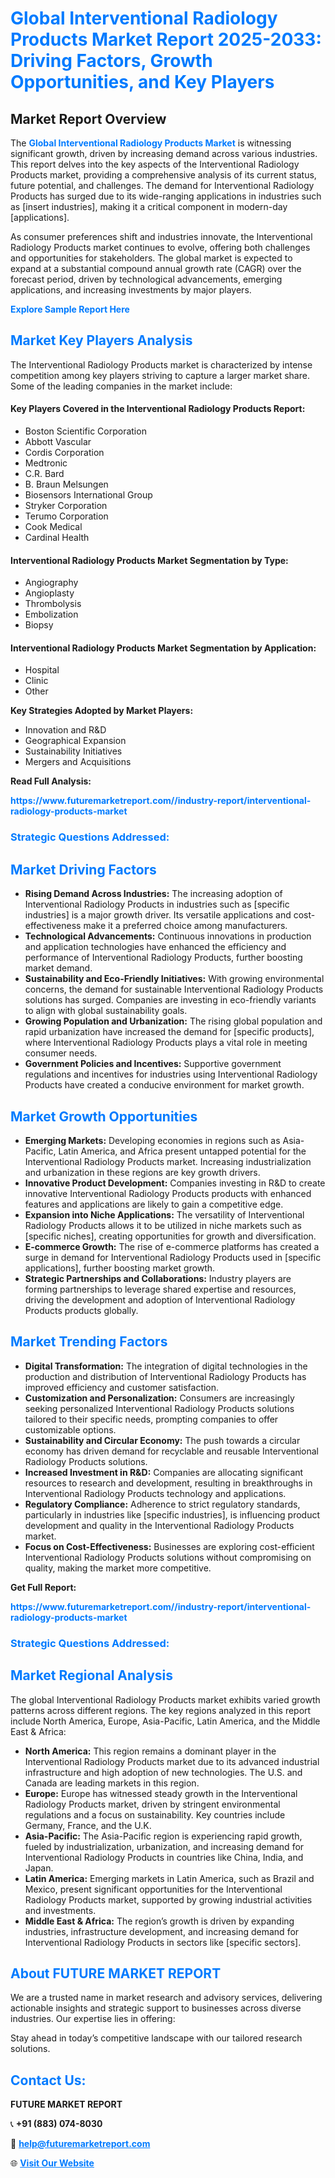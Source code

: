 <h1 style="color: #007BFF;">Global Interventional Radiology Products Market Report 2025-2033: Driving Factors, Growth Opportunities, and Key Players</h1>

<section id="overview">
<h2>Market Report Overview</h2>
<p>The <a href="https://www.futuremarketreport.com//industry-report/interventional-radiology-products-market" style="color: #007BFF; text-decoration: none;"><strong>Global Interventional Radiology Products Market</strong></a> is witnessing significant growth, driven by increasing demand across various industries. This report delves into the key aspects of the Interventional Radiology Products market, providing a comprehensive analysis of its current status, future potential, and challenges. The demand for Interventional Radiology Products has surged due to its wide-ranging applications in industries such as [insert industries], making it a critical component in modern-day [applications].</p>
<p>As consumer preferences shift and industries innovate, the Interventional Radiology Products market continues to evolve, offering both challenges and opportunities for stakeholders. The global market is expected to expand at a substantial compound annual growth rate (CAGR) over the forecast period, driven by technological advancements, emerging applications, and increasing investments by major players.</p>
</section>

<section id="overview">
<p><a href="https://www.futuremarketreport.com//request-sample/reportId=87108" style="color: #007BFF; text-decoration: none;"><strong>Explore Sample Report Here</strong></a></p>
</section>

<section id="key-players">
<h2 style="color: #007BFF;">Market Key Players Analysis</h2>
<p>The Interventional Radiology Products market is characterized by intense competition among key players striving to capture a larger market share. Some of the leading companies in the market include:</p>
<h4>Key Players Covered in the Interventional Radiology Products Report:</h4>
<ul><li>Boston Scientific Corporation</li><li>Abbott Vascular</li><li>Cordis Corporation</li><li>Medtronic</li><li>C.R. Bard</li><li>B. Braun Melsungen</li><li>Biosensors International Group</li><li>Stryker Corporation</li><li>Terumo Corporation</li><li>Cook Medical</li><li>Cardinal Health</li></ul>
<h4>Interventional Radiology Products Market Segmentation by Type:</h4>
<ul><li>Angiography</li><li>Angioplasty</li><li>Thrombolysis</li><li>Embolization</li><li>Biopsy</li></ul>

<h4>Interventional Radiology Products Market Segmentation by Application:</h4>
<ul><li>Hospital</li><li>Clinic</li><li>Other</li></ul>
<p><strong>Key Strategies Adopted by Market Players:</strong></p>
<ul>
<li>Innovation and R&D</li>
<li>Geographical Expansion</li>
<li>Sustainability Initiatives</li>
<li>Mergers and Acquisitions</li>
</ul>
</section>

<section>
<p><strong>Read Full Analysis: </strong></p><a href="https://www.futuremarketreport.com//industry-report/interventional-radiology-products-market" style="color: #007BFF; text-decoration: none;"><strong>https://www.futuremarketreport.com//industry-report/interventional-radiology-products-market</strong></a>
<h3 style="color: #007BFF;">Strategic Questions Addressed:</h3>
</section>

<section id="driving-factors">
<h2 style="color: #007BFF;">Market Driving Factors</h2>
<ul>
<li><strong>Rising Demand Across Industries:</strong> The increasing adoption of Interventional Radiology Products in industries such as [specific industries] is a major growth driver. Its versatile applications and cost-effectiveness make it a preferred choice among manufacturers.</li>
<li><strong>Technological Advancements:</strong> Continuous innovations in production and application technologies have enhanced the efficiency and performance of Interventional Radiology Products, further boosting market demand.</li>
<li><strong>Sustainability and Eco-Friendly Initiatives:</strong> With growing environmental concerns, the demand for sustainable Interventional Radiology Products solutions has surged. Companies are investing in eco-friendly variants to align with global sustainability goals.</li>
<li><strong>Growing Population and Urbanization:</strong> The rising global population and rapid urbanization have increased the demand for [specific products], where Interventional Radiology Products plays a vital role in meeting consumer needs.</li>
<li><strong>Government Policies and Incentives:</strong> Supportive government regulations and incentives for industries using Interventional Radiology Products have created a conducive environment for market growth.</li>
</ul>
</section>

<section id="growth-opportunities">
<h2 style="color: #007BFF;">Market Growth Opportunities</h2>
<ul>
<li><strong>Emerging Markets:</strong> Developing economies in regions such as Asia-Pacific, Latin America, and Africa present untapped potential for the Interventional Radiology Products market. Increasing industrialization and urbanization in these regions are key growth drivers.</li>
<li><strong>Innovative Product Development:</strong> Companies investing in R&D to create innovative Interventional Radiology Products products with enhanced features and applications are likely to gain a competitive edge.</li>
<li><strong>Expansion into Niche Applications:</strong> The versatility of Interventional Radiology Products allows it to be utilized in niche markets such as [specific niches], creating opportunities for growth and diversification.</li>
<li><strong>E-commerce Growth:</strong> The rise of e-commerce platforms has created a surge in demand for Interventional Radiology Products used in [specific applications], further boosting market growth.</li>
<li><strong>Strategic Partnerships and Collaborations:</strong> Industry players are forming partnerships to leverage shared expertise and resources, driving the development and adoption of Interventional Radiology Products products globally.</li>
</ul>
</section>

<section id="trending-factors">
<h2 style="color: #007BFF;">Market Trending Factors</h2>
<ul>
<li><strong>Digital Transformation:</strong> The integration of digital technologies in the production and distribution of Interventional Radiology Products has improved efficiency and customer satisfaction.</li>
<li><strong>Customization and Personalization:</strong> Consumers are increasingly seeking personalized Interventional Radiology Products solutions tailored to their specific needs, prompting companies to offer customizable options.</li>
<li><strong>Sustainability and Circular Economy:</strong> The push towards a circular economy has driven demand for recyclable and reusable Interventional Radiology Products solutions.</li>
<li><strong>Increased Investment in R&D:</strong> Companies are allocating significant resources to research and development, resulting in breakthroughs in Interventional Radiology Products technology and applications.</li>
<li><strong>Regulatory Compliance:</strong> Adherence to strict regulatory standards, particularly in industries like [specific industries], is influencing product development and quality in the Interventional Radiology Products market.</li>
<li><strong>Focus on Cost-Effectiveness:</strong> Businesses are exploring cost-efficient Interventional Radiology Products solutions without compromising on quality, making the market more competitive.</li>
</ul>
</section>

<section>
<p><strong>Get Full Report: </strong></p><a href="https://www.futuremarketreport.com//industry-report/interventional-radiology-products-market" style="color: #007BFF; text-decoration: none;"><strong>https://www.futuremarketreport.com//industry-report/interventional-radiology-products-market</strong></a>
<h3 style="color: #007BFF;">Strategic Questions Addressed:</h3>
</section>


<section id="regional-analysis">
<h2 style="color: #007BFF;">Market Regional Analysis</h2>
<p>The global Interventional Radiology Products market exhibits varied growth patterns across different regions. The key regions analyzed in this report include North America, Europe, Asia-Pacific, Latin America, and the Middle East & Africa:</p>
<ul>
<li><strong>North America:</strong> This region remains a dominant player in the Interventional Radiology Products market due to its advanced industrial infrastructure and high adoption of new technologies. The U.S. and Canada are leading markets in this region.</li>
<li><strong>Europe:</strong> Europe has witnessed steady growth in the Interventional Radiology Products market, driven by stringent environmental regulations and a focus on sustainability. Key countries include Germany, France, and the U.K.</li>
<li><strong>Asia-Pacific:</strong> The Asia-Pacific region is experiencing rapid growth, fueled by industrialization, urbanization, and increasing demand for Interventional Radiology Products in countries like China, India, and Japan.</li>
<li><strong>Latin America:</strong> Emerging markets in Latin America, such as Brazil and Mexico, present significant opportunities for the Interventional Radiology Products market, supported by growing industrial activities and investments.</li>
<li><strong>Middle East & Africa:</strong> The region’s growth is driven by expanding industries, infrastructure development, and increasing demand for Interventional Radiology Products in sectors like [specific sectors].</li>
</ul>
</section>

<footer>
<h2 style="color: #007BFF;">About FUTURE MARKET REPORT</h2>
<p>We are a trusted name in market research and advisory services, delivering actionable insights and strategic support to businesses across diverse industries. Our expertise lies in offering:</p>

<p>Stay ahead in today’s competitive landscape with our tailored research solutions.</p>

<h2 style="color: #007BFF;">Contact Us:</h2>
<p><strong>FUTURE MARKET REPORT</strong></p>
<p>📞 <strong>+91 (883) 074-8030</strong></p>
<p>📧 <strong><a href="mailto:help@futuremarketreport.com" style="color: #007BFF;">help@futuremarketreport.com</a></strong></p>
<p>🌐 <strong><a href="https://www.futuremarketreport.com/" style="color: #007BFF;">Visit Our Website</a></strong></p>
</footer>